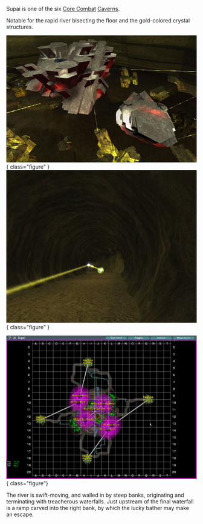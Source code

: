 Supai is one of the six [Core Combat](../items/Core_Combat.md)
[Caverns](Caverns.md).

Notable for the rapid river bisecting the floor and the gold-colored crystal
structures.

![](../images/Supai_aerial.jpg){ class="figure" }
![](../images/TroopTunnel.jpg){ class="figure" }

![Zipline in Supai](../images/SupaiMap.jpg){ class="figure"}

The river is swift-moving, and walled in by steep banks, originating and
terminating with treacherous waterfalls. Just upstream of the final waterfall is
a ramp carved into the right bank, by which the lucky bather may make an escape.
